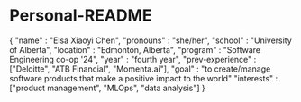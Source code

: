 # Personal-README

{
  "name" : "Elsa Xiaoyi Chen",
  "pronouns" : "she/her",
  "school" : "University of Alberta",
  "location" : "Edmonton, Alberta",
  "program" : "Software Engineering co-op '24",
  "year" : "fourth year",
  "prev-experience" : ["Deloitte", "ATB Financial", "Momenta.ai"],
  "goal" : "to create/manage software products that make a positive impact to the world"
  "interests" : ["product management", "MLOps", "data analysis"]
}
